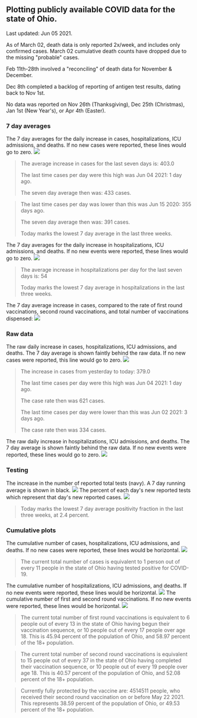 ## Plotting publicly available COVID data for the state of Ohio. 

Last updated: Jun 05 2021. 

As of March 02, death data is only reported 2x/week, and includes only confirmed cases. March 02 cumulative death counts have dropped due to the missing "probable" cases.

Feb 11th-28th involved a "reconciling" of death data for November & December.

Dec 8th completed a backlog of reporting of antigen test results, dating back to Nov 1st.

No data was reported on Nov 26th (Thanksgiving), Dec 25th (Christmas), Jan 1st (New Year's), or Apr 4th (Easter).
### 7 day averages
The 7 day averages for the daily increase in cases, hospitalizations, ICU admissions, and deaths. If no new cases were reported, these lines would go to zero.
![](7dayaverage_cases.png)

>The average increase in cases for the last seven days is: 403.0
>
>The last time cases per day were this high was Jun 04 2021: 1 day ago.
>
>The seven day average then was: 433 cases.

>
>The last time cases per day was lower than this was Jun 15 2020: 355 days ago.
>
>The seven day average then was: 391 cases.
>
>Today marks the lowest 7 day average in the last three weeks.

The 7 day averages for the daily increase in hospitalizations, ICU admissions, and deaths. If no new events were reported, these lines would go to zero.
![](7dayaverage_hospital.png)

>The average increase in hospitalizations per day for the last seven days is: 54
>
>Today marks the lowest 7 day average in hospitalizations in the last three weeks.

The 7 day average increase in cases, compared to the rate of first round vaccinations, second round vaccinations, and total number of vaccinations dispensed:
![](DailyVaccinationsCases.png)

### Raw data
The raw daily increase in cases, hospitalizations, ICU admissions, and deaths. The 7 day average is shown faintly behind the raw data. If no new cases were reported, this line would go to zero.
![](DailyCases.png)

>The increase in cases from yesterday to today: 379.0 
>
>The last time cases per day were this high was Jun 04 2021: 1 day ago. 
>
>The case rate then was 621 cases.
>
>The last time cases per day were lower than this was Jun 02 2021: 3 days ago. 
>
>The case rate then was 334 cases.

The raw daily increase in hospitalizations, ICU admissions, and deaths. The 7 day average is shown faintly behind the raw data. If no new events were reported, these lines would go to zero.
![](DailyHospitalizations.png)

### Testing

The increase in the number of reported total tests (navy). A 7 day running average is shown in black.
![](DailyTests.png)
The percent of each day's new reported tests which represent that day's new reported cases.
![](percentpositive_tests.png)

>Today marks the lowest 7 day average positivity fraction in the last three weeks, at 2.4 percent.

### Cumulative plots
The cumulative number of cases, hospitalizations, ICU admissions, and deaths. If no new cases were reported, these lines would be horizontal.
![](Cases.png)

>The current total number of cases is equivalent to 1 person out of every 11 people in the state of Ohio having tested positive for COVID-19.

The cumulative number of hospitalizations, ICU admissions, and deaths. If no new events were reported, these lines would be horizontal.
![](Hospitalizations.png)
The cumulative number of first and second round vaccinations. If no new events were reported, these lines would be horizontal.
![](Vaccinations.png)

>The current total number of first round vaccinations is equivalent to 6 people out of every 13 in the state of Ohio having begun their vaccination sequence, or 10 people out of every 17 people over age 18.
 >This is 45.94 percent of the population of Ohio, and 58.97 percent of the 18+ population.

>The current total number of second round vaccinations is equivalent to 15 people out of every 37 in the state of Ohio having completed their vaccination sequence, or 10 people out of every 19 people over age 18. 
>This is 40.57 percent of the population of Ohio, and 52.08 percent of the 18+ population.

>Currently fully protected by the vaccine are: 4514511 people, who received their second round vaccination on or before May 22 2021.
>This represents 38.59 percent of the population of Ohio, or 49.53 percent of the 18+ population.

